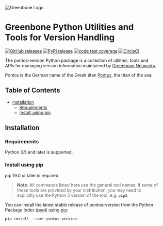 ![Greenbone Logo](https://www.greenbone.net/wp-content/uploads/gb_logo_resilience_horizontal.png)

# Greenbone Python Utilities and Tools for Version Handling <!-- omit in toc -->

[![GitHub releases](https://img.shields.io/github/release/greenbone/pontos-version.svg)](https://github.com/greenbone/pontos-version/releases)
[![PyPI release](https://img.shields.io/pypi/v/python-gvm.svg)](https://pypi.org/project/pontos-version/)
[![code test coverage](https://codecov.io/gh/greenbone/pontos-version/branch/master/graph/badge.svg)](https://codecov.io/gh/greenbone/pontos-version)
[![CircleCI](https://circleci.com/gh/greenbone/pontos-version/tree/master.svg?style=svg)](https://circleci.com/gh/greenbone/pontos-version/tree/master)

The pontos-version Python package is a collection of utilities, tools and APIs
for managing version information maintained by [Greenbone Networks](greenbone.net/en/).

Pontos is the German name of the Greek titan [Pontus](https://en.wikipedia.org/wiki/Pontus_(mythology)),
the titan of the sea.

## Table of Contents <!-- omit in toc -->

- [Installation](#installation)
  - [Requirements](#requirements)
  - [Install using pip](#install-using-pip)

## Installation

### Requirements

Python 3.5 and later is supported.

### Install using pip

pip 19.0 or later is required.

> **Note**: All commands listed here use the general tool names. If some of
> these tools are provided by your distribution, you may need to explicitly use
> the Python 3 version of the tool, e.g. **`pip3`**.

You can install the latest stable release of pontos-version from the Python
Package Index (pypi) using [pip](https://pip.pypa.io/):

    pip install --user pontos-version
